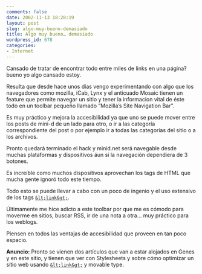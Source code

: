 ```yaml
---
comments: false
date: 2002-11-13 18:28:19
layout: post
slug: algo-muy-bueno-demasiado
title: Algo muy bueno… demasiado
wordpress_id: 678
categories:
- Internet
---
```


Cansado de tratar de encontrar todo entre miles de links en una página? bueno yo algo cansado estoy.





Resulta que desde hace unos días vengo experimentando con algo que los navegadores como mozilla, iCab, Lynx y el anticuado Mosaic tienen un feature que permite navegar un sitio y tener la informacion vital de éste todo en un toolbar pequeño llamado “Mozilla’s Site Navigation Bar”.





Es muy práctico y mejora la accesibilidad ya que uno se puede mover entre los posts de mini-d de un lado para otro, o ir a las categoría correspondiente del post o por ejemplo ir a todas las categorías del sitio o a los archivos.





Pronto quedará terminado el hack y minid.net será navegable desde muchas plataformas y dispositivos áun si la navegación dependiera de 3 botones.





Es increíble como muchos dispositivos aprovechan los tags de HTML que mucha gente ignoró todo este tiempo.





Todo esto se puede llevar a cabo con un poco de ingenio y el uso extensivo de los tags [`&lt;link&gt;`](http://www.w3.org/TR/html4/types.html#type-links).





&Uacute;ltimamente me hice adicto a este toolbar por que me es cómodo para moverme  en sitios, buscar RSS, ir de una nota a otra… muy práctico para los weblogs. 





Piensen en todos las ventajas de accesibilidad que proveen en tan poco espacio.





**Anuncio:** Pronto se vienen dos artículos que van a estar alojados en Genes y en este sitio, y tienen que ver con Stylesheets y sobre cómo optimizar un sitio web usando  [`&lt;link&gt;`](http://www.w3.org/TR/html4/types.html#type-links) y movable type.




 

